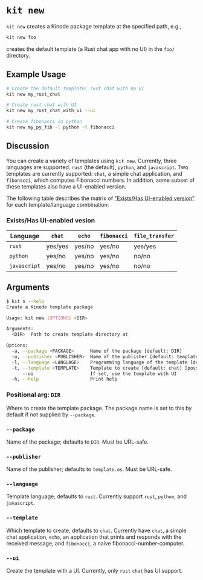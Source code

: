 # `kit new`

`kit new` creates a Kinode package template at the specified path, e.g.,

```bash
kit new foo
```

creates the default template (a Rust chat app with no UI) in the `foo/` directory.

## Example Usage

```bash
# Create the default template: rust chat with no UI
kit new my_rust_chat

# Create rust chat with UI
kit new my_rust_chat_with_ui --ui

# Create fibonacci in python
kit new my_py_fib -l python -t fibonacci
```

## Discussion

You can create a variety of templates using `kit new`.
Currently, three languages are supported: `rust` (the default), `python`, and `javascript`.
Two templates are currently supported: `chat`, a simple chat application, and `fibonacci`, which computes Fibonacci numbers.
In addition, some subset of these templates also have a UI-enabled version.

The following table describes the matrix of ["Exists/Has UI-enabled version"](#existshas-ui-enabled-vesion) for each template/language combination:

### Exists/Has UI-enabled vesion

Language     | `chat`  | `echo` | `fibonacci` | `file_transfer`
------------ | ------- | ------ | ----------- | ---------------
`rust`       | yes/yes | yes/no | yes/no      | yes/yes
`python`     | yes/no  | yes/no | yes/no      | no/no
`javascript` | yes/no  | yes/no | yes/no      | no/no

## Arguments

```bash
$ kit n --help
Create a Kinode template package

Usage: kit new [OPTIONS] <DIR>

Arguments:
  <DIR>  Path to create template directory at

Options:
  -a, --package <PACKAGE>      Name of the package [default: DIR]
  -u, --publisher <PUBLISHER>  Name of the publisher [default: template.os]
  -l, --language <LANGUAGE>    Programming language of the template [default: rust] [possible values: rust, python, javascript]
  -t, --template <TEMPLATE>    Template to create [default: chat] [possible values: chat, echo, fibonacci, file_transfer]
      --ui                     If set, use the template with UI
  -h, --help                   Print help
```

### Positional arg: `DIR`

Where to create the template package.
The package name is set to this by default if not supplied by `--package`.

### `--package`

Name of the package; defaults to `DIR`.
Must be URL-safe.

### `--publisher`

Name of the publisher; defaults to `template.os`.
Must be URL-safe.

### `--language`

Template language; defaults to `rust`.
Currently support `rust`, `python`, and `javascript`.

### `--template`

Which template to create; defaults to `chat`.
Currently have `chat`, a simple chat application, `echo`, an application that prints and responds with the received message, and `fibonacci`, a naive fibonacci-number-computer.

### `--ui`

Create the template with a UI.
Currently, only `rust` `chat` has UI support.

